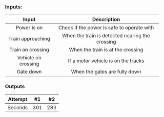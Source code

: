 ### Inputs:
| Input | Description   |
| :-----: | :---:   |
| Power is on | Check if the power is safe to operate with           |
| Train approaching | When the train is detected nearing the crossing           |
| Train on crossing | When the train is at the crossing           |
| Vehicle on crossing | If a motor vehicle is on the tracks           |
| Gate down | When the gates are fully down           |

### Outputs
| Attempt | #1    | #2    |
| :-----: | :---: | :---: |
| Seconds | 301   | 283   |
